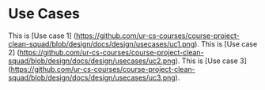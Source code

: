 # Use Cases
This is [Use case 1] (https://github.com/ur-cs-courses/course-project-clean-squad/blob/design/docs/design/usecases/uc1.png).
This is [Use case 2] (https://github.com/ur-cs-courses/course-project-clean-squad/blob/design/docs/design/usecases/uc2.png).
This is [Use case 3] (https://github.com/ur-cs-courses/course-project-clean-squad/blob/design/docs/design/usecases/uc3.png).
